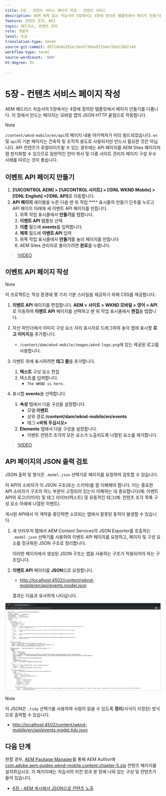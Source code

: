 ```yaml
---
title: 5장 - 컨텐츠 서비스 페이지 작성 - 컨텐츠 서비스
description: AEM 제목 없는 자습서의 5장에서는 4장에 정의된 템플릿에서 페이지 만들기를 다룹니다. 이러한 페이지는 JSON HTTP 끝점 역할을 합니다.
feature: 컨텐츠 조각, API
topic: 헤드리스, 컨텐츠 관리
role: 개발자
level: 초급
translation-type: tm+mt
source-git-commit: d9714b9a291ec3ee5f3dba9723de72bb120d2149
workflow-type: tm+mt
source-wordcount: '604'
ht-degree: 0%

---
```



# 5장 - 컨텐츠 서비스 페이지 작성

AEM 헤드리스 자습서의 5장에서는 4장에 정의된 템플릿에서 페이지 만들기를 다룹니다. 이 장에서 만드는 페이지는 모바일 앱의 JSON HTTP 끝점으로 작동합니다.

>[!NOTE]
>
> `/content/wknd-mobile/en/api`의 페이지 내용 아키텍처가 미리 빌드되었습니다. `en` 및 `api`의 기본 페이지는 건축적 및 조직적 용도로 사용되지만 반드시 필요한 것은 아닙니다. API 컨텐츠가 로컬라이즈될 수 있는 경우에는 API 페이지를 AEM Sites 페이지처럼 현지화할 수 있으므로 일반적인 언어 복사 및 다중 사이트 관리자 페이지 구성 우수 사례를 따르는 것이 좋습니다.

## 이벤트 API 페이지 만들기

1. **[!UICONTROL AEM] > [!UICONTROL 사이트] > [!DNL WKND Mobile] > [!DNL English] >[!DNL API]**&#x200B;로 이동합니다.
1. **API 페이지** 레이블을 누른 다음 맨 위 작업  **** 표시줄의 만들기 단추를 누르고 API 페이지 아래에 새 이벤트 API 페이지를 만듭니다.
   1. 위쪽 작업 표시줄에서 **만들기**&#x200B;를 탭합니다.
   1. **이벤트 API** 템플릿 선택
   1. **이름** 필드에 **events**&#x200B;를 입력합니다.
   1. **제목** 필드에 **이벤트 API** 입력
   1. 위쪽 작업 표시줄에서 **만들기**&#x200B;를 눌러 페이지를 만듭니다
   1. AEM Sites 관리자로 돌아가려면 **완료**&#x200B;를 누릅니다.

>[!VIDEO](https://video.tv.adobe.com/v/28340/?quality=12&learn=on)

## 이벤트 API 페이지 작성

>[!NOTE]
>
> 이 프로젝트는 작성 환경에 몇 가지 기본 스타일을 제공하기 위해 CSS를 제공합니다.

1. **이벤트 API** 페이지를 편집합니다. **AEM > 사이트 > WKND 모바일 > 영어 > API**&#x200B;로 이동하여 **이벤트 API** 페이지를 선택하고 맨 위 작업 표시줄에서 **편집**&#x200B;을 탭합니다.
1. 자산 파인더에서 이미지 구성 요소 자리 표시자로 드래그하여 놓아 앱에 표시할 **로고 이미지**&#x200B;를 추가합니다.
   * `/content/dam/wknd-mobile/images/wknd-logo.png`에 있는 제공된 로고를 사용합니다.

1. 이벤트 위에 표시하려면 **태그 줄**&#x200B;을 추가합니다.
   1. **텍스트** 구성 요소 편집
   1. 텍스트를 입력합니다.
      * `The WKND is here.`

1. 표시할 **events**&#x200B;을 선택합니다.
   1. **속성** 탭에서 다음 구성을 설정합니다.
      * 모델:**이벤트**
      * 상위 경로:**/content/dam/wknd-mobile/en/events**
      * 태그:**&lt;비워 두십시오>**
   1. **Elements** 탭에서 다음 구성을 설정합니다.
      * 이벤트 컨텐츠 조각의 모든 요소가 노출되도록 나열된 요소를 제거합니다.

>[!VIDEO](https://video.tv.adobe.com/v/28339/?quality=12&learn=on)

## API 페이지의 JSON 출력 검토

JSON 출력 및 형식은 `.model.json` 선택기로 페이지를 요청하여 검토할 수 있습니다.

이 API의 소비자가 이 JSON 구조(또는 스키마)를 잘 이해해야 합니다. 이는 중요한 API 소비자가 구조의 어느 부분이 고정되어 있는지 이해하는 데 중요합니다(예: 이벤트 API의 로고(이미지) 및 태그 라이브(텍스트) 및 유동적인 태그(예: 컨텐츠 조각 목록 구성 요소 아래에 나열된 이벤트).

게시된 API에서 이 계약을 중단하면 소모되는 앱에서 잘못된 동작이 발생할 수 있습니다.

1. 새 브라우저 탭에서 AEM Content Services의 JSON Exporter를 호출하는 `.model.json` 선택기를 사용하여 이벤트 API 페이지를 요청하고, 페이지 및 구성 요소를 정규화된 JSON 구조로 정리합니다.

   이러한 페이지에서 생성된 JSON 구조는 앱을 사용하는 구조가 적용되어야 하는 구조입니다.

1. **이벤트 API** 페이지를 **JSON**&#x200B;으로 요청합니다.

   * [http://localhost:4502/content/wknd-mobile/en/api/events.model.json](http://localhost:4502/content/wknd-mobile/en/api/events.model.tidy.json)

   결과는 다음과 유사하게 나타납니다.

![AEM 콘텐츠 서비스 JSON 출력](assets/chapter-5/json-output.png)

>[!NOTE]
>
> 이 JSON은 `.tidy` 선택기를 사용하여 사람이 읽을 수 있도록 **정리**(서식이 지정된) 방식으로 출력할 수 있습니다.
> * [http://localhost:4502/content/wknd-mobile/en/api/events.model.tidy.json](http://localhost:4502/content/wknd-mobile/en/api/events.model.tidy.json)


## 다음 단계

원할 경우, [AEM Package Manager](http://localhost:4502/crx/packmgr/index.jsp)를 통해 AEM Author에 [com.adobe.aem.guides.wknd-mobile.content.chapter-5.zip](https://github.com/adobe/aem-guides-wknd-mobile/releases/latest) 컨텐츠 패키지를 설치하십시오. 이 패키지에는 자습서의 이전 장과 본 장에 나와 있는 구성 및 컨텐츠가 들어 있습니다.

* [6장 - AEM 게시에서 JSON으로 컨텐츠 노출](./chapter-6.md)
